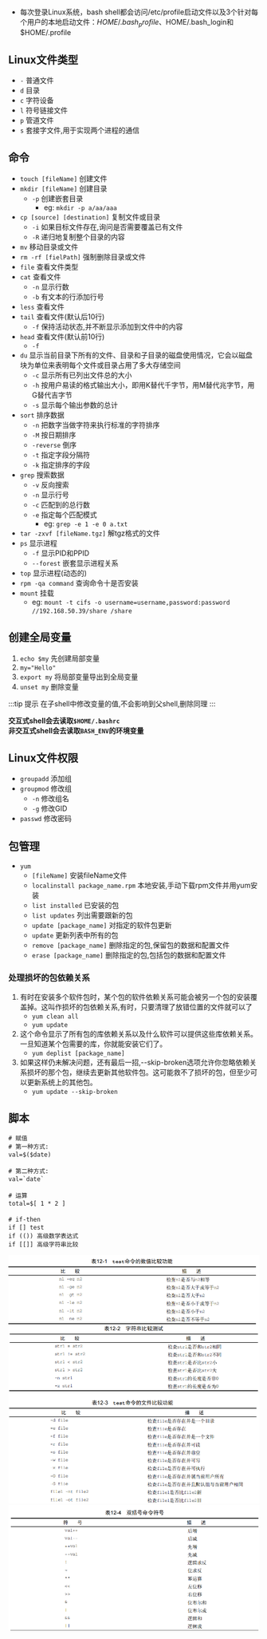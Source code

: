 ## 
- 每次登录Linux系统，bash shell都会访问/etc/profile启动文件以及3个针对每个用户的本地启动文件：$HOME/.bash_profile、$HOME/.bash_login和$HOME/.profile
## Linux文件类型
- `-` 普通文件
- `d` 目录
- `c` 字符设备
- `l` 符号链接文件
- `p` 管道文件
- `s` 套接字文件,用于实现两个进程的通信
## 命令
- `touch [fileName]` 创建文件
- `mkdir [fileName]` 创建目录
    - `-p` 创建嵌套目录
      - eg: `mkdir -p a/aa/aaa`
- `cp [source] [destination]` 复制文件或目录
    - `-i` 如果目标文件存在,询问是否需要覆盖已有文件
    - `-R` 递归地复制整个目录的内容
- `mv` 移动目录或文件
- `rm -rf [fielPath]` 强制删除目录或文件
- `file` 查看文件类型
- `cat` 查看文件
    - `-n` 显示行数
    - `-b` 有文本的行添加行号
- `less` 查看文件
- `tail` 查看文件(默认后10行)
    - `-f` 保持活动状态,并不断显示添加到文件中的内容
- `head` 查看文件(默认前10行)
    - `-f`
- `du` 显示当前目录下所有的文件、目录和子目录的磁盘使用情况，它会以磁盘块为单位来表明每个文件或目录占用了多大存储空间
    - `-c` 显示所有已列出文件总的大小
    - `-h` 按用户易读的格式输出大小，即用K替代千字节，用M替代兆字节，用G替代吉字节
    - `-s` 显示每个输出参数的总计
- `sort` 排序数据
    - `-n` 把数字当做字符来执行标准的字符排序
    - `-M` 按日期排序
    - `-reverse` 倒序
    - `-t` 指定字段分隔符
    - `-k` 指定排序的字段
- `grep` 搜索数据
    - `-v` 反向搜索
    - `-n` 显示行号
    - `-c` 匹配到的总行数
    - `-e` 指定每个匹配模式
        - eg: `grep -e 1 -e 0 a.txt`
- `tar -zxvf [fileName.tgz]` 解tgz格式的文件
- `ps` 显示进程
    - `-f` 显示PID和PPID
    - `--forest` 嵌套显示进程关系
- `top` 显示进程(动态的)
- `rpm -qa command` 查询命令十是否安装
- `mount` 挂载
  - eg: `mount -t cifs -o username=username,password:password //192.168.50.39/share /share`

## 创建全局变量

1. `echo $my` 先创建局部变量
2. `my="Hello"`
3. `export my` 将局部变量导出到全局变量
4. `unset my` 删除变量

:::tip 提示
在子shell中修改变量的值,不会影响到父shell,删除同理
:::

**交互式shell会去读取`$HOME/.bashrc`**<br/>
**非交互式shell会去读取`BASH_ENV`的环境变量**


## Linux文件权限
- `groupadd` 添加组
- `groupmod` 修改组
  - `-n` 修改组名
  - `-g` 修改GID
- `passwd` 修改密码

## 包管理
- `yum`
  - `[fileName]` 安装fileName文件
  - `localinstall package_name.rpm` 本地安装,手动下载rpm文件并用yum安装
  - `list installed` 已安装的包
  - `list updates` 列出需要跟新的包
  - `update [package_name]` 对指定的软件包更新
  - `update` 更新列表中所有的包
  - `remove [package_name]` 删除指定的包,保留包的数据和配置文件
  - `erase [package_name]` 删除指定的包,包括包的数据和配置文件
### 处理损坏的包依赖关系
1. 有时在安装多个软件包时，某个包的软件依赖关系可能会被另一个包的安装覆盖掉。这叫作损坏的包依赖关系,有时，只要清理了放错位置的文件就可以了
   - `yum clean all`
   - `yum update`
2. 这个命令显示了所有包的库依赖关系以及什么软件可以提供这些库依赖关系。一旦知道某个包需要的库，你就能安装它们了。
   - `yum deplist [package_name]`
3. 如果这样仍未解决问题，还有最后一招,--skip-broken选项允许你忽略依赖关系损坏的那个包，继续去更新其他软件包。这可能救不了损坏的包，但至少可以更新系统上的其他包。
   - `yum update --skip-broken`

## 脚本
```shell
# 赋值
# 第一种方式:
val=$($date)

# 第二种方式:
val=`date`

# 运算
total=$[ 1 * 2 ]

# if-then
if [] test
if (()) 高级数学表达式
if [[]] 高级字符串比较
```
![img.png](./image/img1.png)
![img.png](./image/img2.png)
![img.png](./image/img3.png)
![img.png](./image/img4.png)
